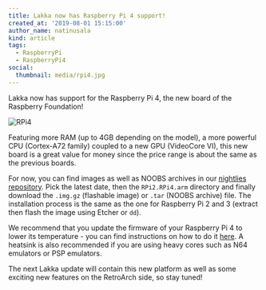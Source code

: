 ```yaml
---
title: Lakka now has Raspberry Pi 4 support!
created_at: '2019-08-01 15:15:00'
author_name: natinusala
kind: article
tags:
  - RaspberryPi
  - RaspberryPi4
social:
  thumbnail: media/rpi4.jpg
---
```


Lakka now has support for the Raspberry Pi 4, the new board of the Raspberry Foundation!

![RPi4](media/rpi4.jpg)

Featuring more RAM (up to 4GB depending on the model), a more powerful CPU (Cortex-A72 family) coupled to a new GPU (VideoCore VI), this new board is a great value for money since the price range is about the same as the previous boards.

For now, you can find images as well as NOOBS archives in our [nightlies repository](https://nightly.builds.lakka.tv/). Pick the latest date, then the `RPi2.RPi4.arm` directory and finally download the `.img.gz` (flashable image) or `.tar` (NOOBS archive) file. The installation process is the same as the one for Raspberry Pi 2 and 3 (extract then flash the image using Etcher or `dd`).

We recommend that you update the firmware of your Raspberry Pi 4 to lower its temperature - you can find instructions on how to do it [here](https://www.raspberrypi.org/forums/viewtopic.php?f=28&t=243500&p=1490467#p1490467). A heatsink is also recommended if you are using heavy cores such as N64 emulators or PSP emulators.

The next Lakka update will contain this new platform as well as some exciting new features on the RetroArch side, so stay tuned!
